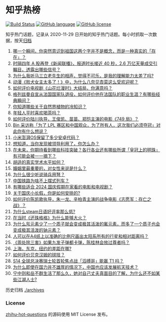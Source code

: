 # 知乎热榜
[![Build Status](https://github.com/ToWeLong/zhihu-hot-questions/workflows/CI/badge.svg)](https://github.com/ToWeLong/zhihu-hot-questions/actions)
[![GitHub language](https://img.shields.io/badge/language-golang-orange.svg)](https://golang.org/)
[![GitHub license](https://img.shields.io/github/license/ToWeLong/zhihu-hot-questions)](https://github.com/ToWeLong/zhihu-hot-questions/blob/main/LICENSE)

知乎热门话题，记录从 2020-11-29 日开始的知乎热门话题。每小时抓取一次数据，按天[归档](./archives)

<!-- BEGIN -->

1. [哪一个瞬间，你突然意识到祖国这两个字并不是概念，而是一种真实的「存在」？](https://www.zhihu.com/question/667514778)
1. [时隔四年 A 股再登《新闻联播》，报道时长接近 40 秒，2.6 万亿天量成交引瞩目，透露出哪些信号？](https://www.zhihu.com/question/705357112)
1. [为什么我听马三立老先生的相声，觉得不可乐，是我的理解能力太差了吗?](https://www.zhihu.com/question/664517392)
1. [动漫《败犬女主太多了！》中，为什么八奈见杏菜这么受欢迎呢？](https://www.zhihu.com/question/666055267)
1. [如何评价电视剧《山花烂漫时》大结局，你满意吗？](https://www.zhihu.com/question/672211572)
1. [格列兹曼自宣从法国国家队退役，如何评价他在法国队的职业生涯？有哪些经典瞬间？](https://www.zhihu.com/question/699224254)
1. [你知道哪些关于自然界植物的冷知识？](https://www.zhihu.com/question/63305720)
1. [年轻人平时喜欢喝茶吗？](https://www.zhihu.com/question/700020197)
1. [如何评价陆川执导，王俊凯、苗苗、郑恺主演的电影《749 局》？](https://www.zhihu.com/question/673428856)
1. [Bin 采访称「为了 LPL 赛区和中国观众，为了所有人，这次我们必须夺冠」对此你有什么想说？](https://www.zhihu.com/question/705966755)
1. [小米澎湃OS保留了多少安卓代码？](https://www.zhihu.com/question/638646600)
1. [想知道，当你发现被领导利用了，你怎么办？](https://www.zhihu.com/question/701244860)
1. [在未来，你期待看到哪些科技突破？各行各业还有哪些所谓「皇冠上的明珠」有可能会被一一摘下？](https://www.zhihu.com/question/667514954)
1. [胡适的真实学术水平如何？](https://www.zhihu.com/question/631203290)
1. [婚姻里最重要的，对女性来说是什么？](https://www.zhihu.com/question/700865442)
1. [为什么很少听说骑兵用弩？](https://www.zhihu.com/question/667516951)
1. [中国铁路为啥不上摆式列车？](https://www.zhihu.com/question/667761941)
1. [有哪些适合 2024 国庆假期在家看的电影和电视剧？](https://www.zhihu.com/question/667977954)
1. [关于国庆小长假，你是如何安排的?](https://www.zhihu.com/question/667751190)
1. [如何评价陈凯歌执导，朱一龙、辛柏青主演的战争电影《志愿军：存亡之战》？](https://www.zhihu.com/question/668047229)
1. [为什么steam日语好评率那么低?](https://www.zhihu.com/question/667935378)
1. [在当时《还珠格格》为什么能够大火？](https://www.zhihu.com/question/267484971)
1. [为什么氖元素少了一个质子就会变成极其活泼的氟元素，而多了一个质子也会变成极其活泼的钠元素？](https://www.zhihu.com/question/673114717)
1. [人可以在A4纸上以准确的比例尺画出太阳系所有的行星和相对距离吗？](https://www.zhihu.com/question/646411030)
1. [《周处除三害》如果九发子弹都卡弹，陈桂林会放过尊者吗？](https://www.zhihu.com/question/650888065)
1. [上海，东京，纽约的差距在哪?](https://www.zhihu.com/question/390469043)
1. [如何评价贝克汉姆的球技？](https://www.zhihu.com/question/28049838)
1. [S14 全球总决赛瑞士轮首轮焦点战「滔搏哥」能赢 T1 吗？](https://www.zhihu.com/question/694123706)
1. [为什么即使在国力并不雄厚的情况下，中国也应该发展航天技术？](https://www.zhihu.com/question/20411287)
1. [宁中则和岳不群生活了那么久，她对自己丈夫真面目的了解，为什么还不如某些江湖人士?](https://www.zhihu.com/question/680586433)

<!-- END -->

历史归档 [./archives](./archives)


### License
[zhihu-hot-questions](https://github.com/towelong/zhihu-hot-questions) 的源码使用 MIT License 发布。